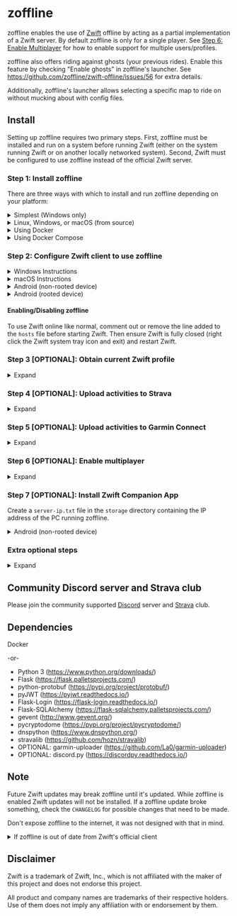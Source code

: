 # zoffline

zoffline enables the use of [Zwift](http://zwift.com) offline by acting as a partial implementation of a Zwift server. By default zoffline is only for a single player. See [Step 6: Enable Multiplayer](#step-6-optional-enable-multiplayer) for how to enable support for multiple users/profiles.

zoffline also offers riding against ghosts (your previous rides). Enable this feature by checking "Enable ghosts" in zoffline's launcher. See https://github.com/zoffline/zwift-offline/issues/56 for extra details.

Additionally, zoffline's launcher allows selecting a specific map to ride on without mucking about with config files.

## Install

Setting up zoffline requires two primary steps. First, zoffline must be installed and run on a system before running Zwift (either on the system running Zwift or on another locally networked system).  Second, Zwift must be configured to use zoffline instead of the official Zwift server.

### Step 1: Install zoffline
There are three ways with which to install and run zoffline depending on your platform:

<details><summary>Simplest (Windows only)</summary>
To install zoffline on Windows:

* Download the latest zoffline release from https://github.com/zoffline/zwift-offline/releases/latest
  * If you want the pace partners, download the source code package and extract the ``pace_partners`` directory to the same folder zoffline is in.
* Run the downloaded zoffline.exe
  * Once run, zoffline will create a ``storage`` directory in the same folder it's in to store your Zwift progress.
* Start Zwift with zoffline.exe running (__after completing step 2__ or running __configure_client__ script from https://github.com/zoffline/zwift-offline/releases/tag/zoffline_helper)
  * It takes zoffline a few seconds to start. Wait until text appears in the command prompt before opening Zwift.
* When done with Zwift, press Ctrl+C in the command line to close zoffline.
</details>

<details><summary>Linux, Windows, or macOS (from source)</summary>
To install zoffline on Linux, Windows, or macOS:

* Install Python 3 (https://www.python.org/downloads/) if not already installed
  * On Windows, installing Python via the Microsoft Store is highly recommend! If using a Python installer, ensure that in the first Python installer screen "Add Python 3.x to PATH" is checked.
* Clone or download this repo
* Install dependencies
  * e.g., on Linux/Mac: ``pip3 install -r requirements.txt``
  * e.g., on Windows in command prompt: ``pip install -r requirements.txt``
    * You may need to use ``C:\Users\<username>\AppData\Local\Programs\Python\Python<version>\Scripts\pip.exe`` instead of just ``pip``
* If you are not running zoffline on the same PC that Zwift is running: create a ``server-ip.txt`` file in the ``storage`` directory containing the IP address of the PC running zoffline.
* Run standalone.py before starting Zwift
  * e.g., on Linux/Mac: ``sudo ./standalone.py``
    * sudo is needed because we're binding to the privileged ports 80 and 443.
    * If Python 3 is not your system default run ``sudo python3 standalone.py``
  * e.g., on Windows in command prompt: ``python standalone.py``
    * You may need to use ``C:\Users\<username>\AppData\Local\Programs\Python\Python<version>\python.exe`` instead of just ``python``
* Start Zwift with standalone.py running (__after completing step 2__)
* Note: When upgrading zoffline, be sure to retain the ``storage`` directory. It contains your Zwift progress state.

zoffline can be installed on the same machine as Zwift or another local machine.
</details>


<details><summary>Using Docker</summary>
 
* Install Docker
* Create the docker container with:<br>
  ``docker create --name zwift-offline -p 443:443 -p 80:80 -p 3024:3024/udp -p 3025:3025 -p 53:53/udp -v </path/to/host/storage>:/usr/src/app/zwift-offline/storage -e TZ=<timezone> zoffline/zoffline``
  * You can optionally exclude ``-v </path/to/host/storage>:/usr/src/app/zwift-offline/storage`` if you don't care if your Zwift progress state is retained across zoffline updates (unlikely).
  * The path you pass to ``-v`` will likely need to be world readable and writable.
  * A list of valid ``<timezone>`` values (e.g. America/New_York) can be found [here](https://en.wikipedia.org/wiki/List_of_tz_database_time_zones).
  * Adding ``--restart unless-stopped`` will make zoffline start on boot if you have Docker v1.9.0 or greater.
* If you are not running zoffline on the same PC that Zwift is running: create a ``server-ip.txt`` file in the ``</path/to/host/storage>`` directory containing the IP address of the PC running zoffline.
* Start zoffline with:
  ``docker start zwift-offline``
</details>


<details><summary>Using Docker Compose</summary>
 
* Install docker-compose
* Either use the ``docker-compose.yml`` file in this repo which will build from the Dockerfile, or use this example compose file:
   ```
  version: "3.3"
  services:
      zoffline:
           image: zoffline/zoffline:latest
           container_name: zoffline
           environment:
              - TZ=Europe/London
           volumes:
              - ./storage/:/usr/src/app/zwift-offline/storage
           ports:
              - 80:80
              - 443:443
              - 3024:3024/udp
              - 3025:3025
           restart: unless-stopped    
   ```
* If you are not running zoffline on the same PC that Zwift is running: create a ``server-ip.txt`` file in the ``storage`` directory containing the IP address of the PC running zoffline.
* Start zoffline with:
  ``docker-compose up -d ``
</details>

### Step 2: Configure Zwift client to use zoffline

<details><summary>Windows Instructions</summary>

* Install Zwift
  * If your Zwift version is 1.0.107565, you're all set.
  * If Zwift is not installed, install it before installing zoffline.
  * If your Zwift version is newer than 1.0.107565 and zoffline is running from source: copy ``C:\Program Files (x86)\Zwift\Zwift_ver_cur.xml`` to zoffline's ``cdn/gameassets/Zwift_Updates_Root/`` overwriting the existing file.
  * If your Zwift version is newer than 1.0.107565 and zoffline is not running from source: wait for zoffline to be updated.
* __NOTE:__ instead of performing the steps below you can instead just run the __configure_client__ script from https://github.com/zoffline/zwift-offline/releases/tag/zoffline_helper
* On your Windows machine running Zwift, copy the following files in this repo to a known location:
  * [ssl/cert-zwift-com.p12](https://github.com/zoffline/zwift-offline/raw/master/ssl/cert-zwift-com.p12)
  * [ssl/cert-zwift-com.pem](https://github.com/zoffline/zwift-offline/raw/master/ssl/cert-zwift-com.pem)
* Open Command Prompt as an admin, cd to that location and run
  * ``certutil.exe -importpfx Root cert-zwift-com.p12``
  * If you're prompted for a password, just leave it blank. There is no password.
* Open Notepad as an admin and open ``C:\Program Files (x86)\Zwift\data\cacert.pem``
  * Append the contents of ``ssl/cert-zwift-com.pem`` to cacert.pem
* Open Notepad as an admin and open ``C:\Windows\System32\Drivers\etc\hosts``
  * Append this line: ``<zoffline ip> us-or-rly101.zwift.com secure.zwift.com cdn.zwift.com launcher.zwift.com``
    <br />(Where ``<zoffline ip>`` is the ip address of the machine running zoffline. If
    it's running on the same machine as Zwift, use ``127.0.0.1`` as the ip.)
* If you wish to leave the ``hosts`` file unchanged except for when specifically using zoffline, you may optionally use the __launch.bat__ script within the ``scripts`` directory to launch zoffline instead of using the normal Zwift Launcher. See [#121](https://github.com/zoffline/zwift-offline/issues/121) for details.

Why: We need to redirect Zwift to use zoffline and convince Windows and Zwift to
accept zoffline's self signed certificates for Zwift's domain names. Feel free
to generate your own certificates and do the same.

</details>

<details><summary>macOS Instructions</summary>

* Install Zwift
  * If your Zwift version is 1.0.107565, you're all set.
  * If Zwift is not installed, install it before installing zoffline.
  * If your Zwift version is newer than 1.0.107565: copy ``~/Library/Application Support/Zwift/ZwiftMac_ver_cur.xml`` to zoffline's ``cdn/gameassets/Zwift_Updates_Root/`` overwriting the existing file.
* On your Mac machine running Zwift, copy the following files in this repo to a known location:
  * [ssl/cert-zwift-com.p12](https://github.com/zoffline/zwift-offline/raw/master/ssl/cert-zwift-com.p12)
  * [ssl/cert-zwift-com.pem](https://github.com/zoffline/zwift-offline/raw/master/ssl/cert-zwift-com.pem)
* Open Keychain Access, select "System" under "Keychains", select "Certificates" under "Category"
    * Click "File - Import Items..." and import ``ssl/cert-zwift-com.p12``
    * Right click "\*.zwift.com", select "Get Info" and under "Trust" choose "When using this certificate: Always Trust".
    * If you're prompted for a password, just leave it blank. There is no password.
* Using a text editor open ``~/Library/Application Support/Zwift/data/cacert.pem``
  * Append the contents of the SSL certificate ``ssl/cert-zwift-com.pem`` to cacert.pem (only the certificate and not the included private key)
* Using a text editor (with admin privileges) open ``/Applications/Zwift.app/Contents/Info.plist``
  * Insert in the main dict:
    ```
    <key>NSAppTransportSecurity</key>
   	<dict>
        <key>NSExceptionDomains</key>
        <dict>
            <key>zwift.com</key>
            <dict>
                <key>NSExceptionAllowsInsecureHTTPLoads</key>
                <true/>
                <key>NSIncludesSubdomains</key>
                <true/>
            </dict>
        </dict>
   	</dict>
    ```
* Run ``sudo codesign --force --deep --sign - /Applications/Zwift.app`` in terminal. See https://github.com/zoffline/zwift-offline/issues/132 for extra details.
* Using a text editor (with admin privileges) open ``/etc/hosts``
  * Append this line: ``<zoffline ip> us-or-rly101.zwift.com secure.zwift.com cdn.zwift.com launcher.zwift.com``
    <br />(Where ``<zoffline ip>`` is the ip address of the machine running zoffline. If
    it's running on the same machine as Zwift, use ``127.0.0.1`` as the ip.)

Why: We need to redirect Zwift to use zoffline and convince OS X and Zwift to
accept zoffline's self signed certificates for Zwift's domain names. Feel free
to generate your own certificates and do the same.

</details>

<details><summary>Android (non-rooted device)</summary>

* Install required apps:
  * Download and install ``ZofflineObb.apk`` from [here](https://github.com/Argon2000/ZofflineObbAndroid/releases/latest)
  * Download "#1 HOST CHANGER - BEST FOR GAMING" from Google Play ([link](https://play.google.com/store/apps/details?id=best.see.world.company))
  * Create a `hosts.txt` file to use with the app (you could use a text editor app or create it online with an online tool such as [this](https://passwordsgenerator.net/text-editor/)). The file must look like this (replace ``<zoffline ip>`` with the IP address of the machine running zoffline):
  ```
  <zoffline ip> us-or-rly101.zwift.com
  <zoffline ip> secure.zwift.com
  <zoffline ip> cdn.zwift.com
  ```
  * Run `Host Changer`, select created `hosts.txt` file and press the button
  * Optionally, instead of using the "Host Changer" app, you can create a ``fake-dns.txt`` file in the ``storage`` directory and set the "DNS 1" of your phone Wi-Fi connection to the IP address of the PC running zoffline
  * Note: If you know what you're doing and have a capable enough router you can adjust your router to alter these DNS records instead of using the "Host Changer" app or changing your phone DNS.
* Patch after every installation or update:
  * Install/update Zwift from Google play, but do not start it yet.
    * If you have already started it go to `Android Settings > Applications > Zwift` and clear data or uninstall and reinstall the app.
  * Open the `ZofflineObb` app and run it (allow access to storage)
  * Wait for process to finish (5-10min)
  * Run Zwift, hopefully it verifies download and runs
* Play Zwift:
  * Host Changer button must be ON
  * Start Zwift and sign in using any email/password
    * If multiplayer is enabled, access `https://<zoffline ip>/signup/` to sign up and import your files. (You must accept an invalid certificate alert).

Why: We need to redirect Zwift to use zoffline (this is done by the Host Changer app) and convince Zwift to
accept zoffline's self signed certificates for Zwift's domain names (this is done by the patch tool ZofflineObb).

</details>

<details><summary>Android (rooted device)</summary>

* Install Zwift on the device
* Open Zwift once to complete installation (i.e download all extra files).
* Append the contents of ``ssl/cert-zwift-com.pem`` to ``/data/data/com.zwift.zwiftgame/dataES/cacert.pem`` on the device
  * Note: this file will only exist after the first run of Zwift since it's downloaded after the initial install
  * Simple approach to achieve this if your device doesn't have a text editor:
    * ``adb push ssl/cert-zwift-com.pem /data/data/com.zwift.zwiftgame/dataES/``
    * In ``adb shell``: ``cd /data/data/com.zwift.zwiftgame/dataES/``
    * In ``adb shell``: ``cat cert-zwift-com.pem >> cacert.pem``
    * However you do it, ensure the permissions and ownership of the file remains the same.
* Modify the device's ``/etc/hosts`` file
  * Append this line: ``<zoffline ip> us-or-rly101.zwift.com secure.zwift.com cdn.zwift.com``
    <br />(Where ``<zoffline ip>`` is the IP address of the machine running zoffline.)
  * If no text editor on the device, recommend:
    * ``adb pull /etc/hosts``
    * (modify on PC)
    * ``adb push hosts /etc/hosts``
  * Note: If you know what you're doing and have a capable enough router you can adjust your router to alter these DNS records instead of modifying your ``hosts`` file.
* Start Zwift and sign in using any email/password
  * If multiplayer is enabled, access `https://<zoffline ip>/signup/` to sign up and import your files.

Why: We need to redirect Zwift to use zoffline and convince Zwift to
accept zoffline's self signed certificates for Zwift's domain names. Feel free
to generate your own certificates and do the same.

</details>

#### Enabling/Disabling zoffline

To use Zwift online like normal, comment out or remove the line added to the ``hosts``
file before starting Zwift. Then ensure Zwift is fully closed (right click
the Zwift system tray icon and exit) and restart Zwift.


### Step 3 [OPTIONAL]: Obtain current Zwift profile

<details><summary>Expand</summary>

If you don't obtain your current Zwift profile before first starting Zwift with
zoffline enabled, you will be prompted to create a new profile (height, weight,
gender). Your profile can be further customized and changed via the in game
menu (e.g. name, nationality, weight change, etc).

To obtain your current profile:
* Ensure zoffline is disabled.
* Run ``scripts/get_profile.py -u <your_zwift_username>``
  * Or, if using the Windows zoffline.exe version without Python installed you can run ``get_profile.exe`` obtained from https://github.com/zoffline/zwift-offline/releases/tag/zoffline_helper in place of ``scripts/get_profile.py``
* Move the resulting ``profile.bin`` (saved in whatever directory you ran get_profile.py in) into the ``storage`` directory.
  * If using zoffline.exe on Windows, create a ``storage`` directory within the same folder as zoffline.exe if it does not already exist.
  * If multiplayer is enabled, use the profile button in the launcher window to import your file.
  * If using Docker, move ``profile.bin`` into the path you passed to ``-v``

</details>

### Step 4 [OPTIONAL]: Upload activities to Strava

<details><summary>Expand</summary>

* [OPTIONAL] Get CLIENT_ID and CLIENT_SECRET from https://www.strava.com/settings/api
* Run ``scripts/strava_auth.py --client-id CLIENT_ID --client-secret CLIENT_SECRET``
  * Or, if using the Windows zoffline.exe version without Python installed you can run ``strava_auth.exe`` obtained from https://github.com/zoffline/zwift-offline/releases/tag/zoffline_helper in place of ``scripts/strava_auth.py``
  * Run without arguments to use default values.
* Open http://localhost:8000/ and authorize.
* Move the resulting ``strava_token.txt`` (saved in whatever directory you ran ``strava_auth.py`` in) into the ``storage/<player_id>`` directory.
  * If multiplayer is enabled, use the Strava button in the launcher window to authorize.
* If testing, ride at least 300 meters, shorter activities won't be uploaded.

</details>

### Step 5 [OPTIONAL]: Upload activities to Garmin Connect

<details><summary>Expand</summary>

* If running from source, install garmin-uploader: ``pip install git+https://github.com/oldnapalm/garmin-uploader.git``
  * If the upload fails you can try the selenium method: ``pip uninstall -y garmin-uploader ; pip install git+https://github.com/ursoft/garmin-uploader.git@cloudscraper selenium webdriver_manager``
* Create a file ``garmin_credentials.txt`` in the ``storage/<player_id>`` directory containing your login credentials
  ```
  <username>
  <password>
  ```
  * Note: this is not secure. Only do this if you are comfortable with your login credentials being stored in a clear text file.
  * If multiplayer is enabled, use the Garmin button in the launcher window to encrypt the credentials file.

</details>

### Step 6 [OPTIONAL]: Enable multiplayer

<details><summary>Expand</summary>

To enable support for multiple users perform the steps below. zoffline's previous multi-profile support has been superceded by full multiplayer support. If you were previously using multiple profiles with zoffline you will need to enable multiplayer to continue supporting multiple users.

* Create a ``multiplayer.txt`` file in the ``storage`` directory.
* If you are not running zoffline on the same PC that Zwift is running: create a ``server-ip.txt`` file in the ``storage`` directory containing the IP address of the PC running zoffline.
  * TCP ports 80, 443, 3025 and UDP port 3024 will need to be open on the PC running zoffline if its running remotely.
* Start Zwift and create an account in the new Zwift launcher (desktop solution only, for Android go to `https://<zoffline ip>/signup/`, in-app registration does not work yet) and upload your ``profile.bin``, ``strava_token.txt``, and/or ``garmin_credentials.txt`` if you have them.
  * This account will only exist on your zoffline server and has no relation with your actual Zwift account.

</details>

### Step 7 [OPTIONAL]: Install Zwift Companion App

Create a ``server-ip.txt`` file in the ``storage`` directory containing the IP address of the PC running zoffline.

<details><summary>Android (non-rooted device)</summary>

* Install apk-mitm (https://github.com/shroudedcode/apk-mitm)
* Copy the file [ssl/cert-zwift-com.pem](https://github.com/zoffline/zwift-offline/raw/master/ssl/cert-zwift-com.pem) in this repo and the Zwift Companion apk (e.g. ``zca.apk``) to a known location
* Open Command Prompt, cd to that location and run
  * ``apk-mitm --certificate cert-zwift-com.pem zca.apk``
* Copy ``zca-patched.apk`` to your phone and install it
* Download "#1 HOST CHANGER - BEST FOR GAMING" from Google Play ([link](https://play.google.com/store/apps/details?id=best.see.world.company))
* Create a ``hosts.txt`` file to use with the app (you could use a text editor app or create it online with an online tool such as [this](https://passwordsgenerator.net/text-editor/)). The file must look like this (replace ``<zoffline ip>`` with the IP address of the machine running zoffline):
```
<zoffline ip> us-or-rly101.zwift.com
<zoffline ip> secure.zwift.com
```
* Run "Host Changer", select created ``hosts.txt`` file and press the button
* Optionally, instead of using the "Host Changer" app, you can create a ``fake-dns.txt`` file in the ``storage`` directory and set the "DNS 1" of your phone Wi-Fi connection to the IP address of the PC running zoffline
* Note: If you know what you're doing and have a capable enough router you can adjust your router to alter these DNS records instead of using the "Host Changer" app or changing your phone DNS.

</details>

### Extra optional steps

<details><summary>Expand</summary>

* To enable the password reset feature when multiplayer is enabled: create a ``gmail_credentials.txt`` file in the ``storage`` directory containing the login credentials of a Gmail account. You need to access https://security.google.com/settings/security/apppasswords and create an app password to allow the login from the server.
* To enable the Discord bridge bot: ``pip3 install discord`` and create a ``discord.cfg`` file in the ``storage`` directory containing
  ```
  [discord]
  token = 
  webhook = 
  channel = 
  welcome_message = 
  help_message = 
  ```
* If the Zwift client is having issues connecting to the Linux server ("The request was aborted: Could not create SSL/TLS secure channel." or "The underlying connection was closed: An unexpected error occurred on a send. Received an unexpected EOF or 0 bytes from the transport stream."): change MinProtocol in /etc/ssl/openssl.cnf to TLSv1.0
  ```
  [system_default_sect]
  MinProtocol = TLSv1.0
  CipherString = DEFAULT@SECLEVEL=1
  ```
</details>

## Community Discord server and Strava club

Please join the community supported [Discord](https://discord.gg/GMdn8F8) server and [Strava](https://www.strava.com/clubs/zoffline) club.

## Dependencies

Docker

-or-

* Python 3 (https://www.python.org/downloads/)
* Flask (https://flask.palletsprojects.com/)
* python-protobuf (https://pypi.org/project/protobuf/)
* pyJWT (https://pyjwt.readthedocs.io/)
* Flask-Login (https://flask-login.readthedocs.io/)
* Flask-SQLAlchemy (https://flask-sqlalchemy.palletsprojects.com/)
* gevent (http://www.gevent.org/)
* pycryptodome (https://pypi.org/project/pycryptodome/)
* dnspython (https://www.dnspython.org/)
* stravalib (https://github.com/hozn/stravalib)
* OPTIONAL: garmin-uploader (https://github.com/La0/garmin-uploader)
* OPTIONAL: discord.py (https://discordpy.readthedocs.io/)


## Note

Future Zwift updates may break zoffline until it's updated. While zoffline is
enabled Zwift updates will not be installed. If a zoffline update broke
something, check the ``CHANGELOG`` for possible changes that need to be made.

Don't expose zoffline to the internet, it was not designed with that in mind.

<details><summary>If zoffline is out of date from Zwift's official client</summary>
If zoffline is behind in support of the latest Zwift client it can be updated (if running Linux) to run using the latest Zwift version by running this script from within the zwift-offline repository: https://gist.github.com/zoffline/b874e93e24439f0f4fbd7b55f3876fd2

Note: there is no guarantee that an untested Zwift update will work with zoffline. However, historically, Zwift updates rarely break zoffline.
</details>


## Disclaimer

Zwift is a trademark of Zwift, Inc., which is not affiliated with the maker of
this project and does not endorse this project.

All product and company names are trademarks of their respective holders. Use of
them does not imply any affiliation with or endorsement by them.

